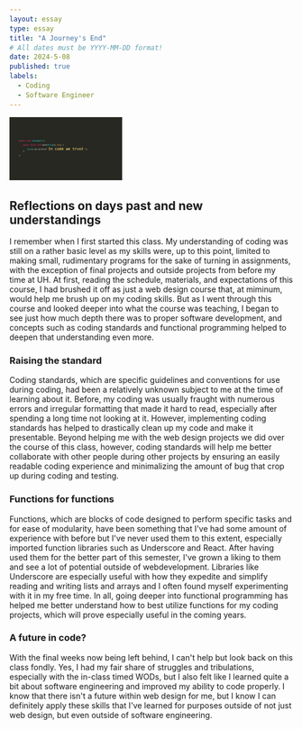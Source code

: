 ```yaml
---
layout: essay
type: essay
title: "A Journey's End"
# All dates must be YYYY-MM-DD format!
date: 2024-5-08
published: true
labels:
  - Coding
  - Software Engineer
---
```

<img width="200px" class="rounded float-start pe-4" src="../img/javascript/5558066.png">

## Reflections on days past and new understandings

I remember when I first started this class. My understanding of coding was still on a rather basic level as my skills were, up to this point, limited to making small, rudimentary programs for the sake of turning in assignments, with the exception of final projects and outside projects from before my time at UH. At first, reading the schedule, materials, and expectations of this course, I had brushed it off as just a web design course that, at miminum, would help me brush up on my coding skills. But as I went through this course and looked deeper into what the course was teaching, I began to see just how much depth there was to proper software development, and concepts such as coding standards and functional programming helped to deepen that understanding even more.

### Raising the standard

Coding standards, which are specific guidelines and conventions for use during coding, had been a relatively unknown subject to me at the time of learning about it. Before, my coding was usually fraught with numerous errors and irregular formatting that made it hard to read, especially after spending a long time not looking at it. However, implementing coding standards has helped to drastically clean up my code and make it presentable. Beyond helping me with the web design projects we did over the course of this class, however, coding standards will help me better collaborate with other people during other projects by ensuring an easily readable coding experience and minimalizing the amount of bug that crop up during coding and testing.

### Functions for functions

Functions, which are blocks of code designed to perform specific tasks and for ease of modularity, have been something that I've had some amount of experience with before but I've never used them to this extent, especially imported function libraries such as Underscore and React. After having used them for the better part of this semester, I've grown a liking to them and see a lot of potential outside of webdevelopment. Libraries like Underscore are especially useful with how they expedite and simplify reading and writing lists and arrays and I often found myself experimenting with it in my free time. In all, going deeper into functional programming has helped me better understand how to best utilize functions for my coding projects, which will prove especially useful in the coming years.

### A future in code?

With the final weeks now being left behind, I can't help but look back on this class fondly. Yes, I had my fair share of struggles and tribulations, especially with the in-class timed WODs, but I also felt like I learned quite a bit about software engineering and improved my ability to code properly. I know that there isn't a future within web design for me, but I know I can definitely apply these skills that I've learned for purposes outside of not just web design, but even outside of software engineering.
